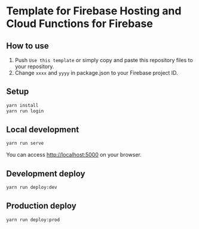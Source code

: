 # Template for Firebase Hosting and Cloud Functions for Firebase

## How to use

1. Push `Use this template` or simply copy and paste this repository files to your repository.
2. Change `xxxx` and `yyyy` in package.json to your Firebase project ID.

## Setup

```bash
yarn install
yarn run login
```

## Local development

```bash
yarn run serve
```

You can access <http://localhost:5000> on your browser.

## Development deploy

```bash
yarn run deploy:dev
```

## Production deploy

```bash
yarn run deploy:prod
```
